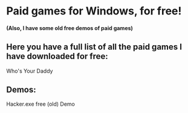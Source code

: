 # Paid games for Windows, for free!
#### (Also, I have some old free demos of paid games)
## Here you have a full list of all the paid games I have downloaded for free:
Who's Your Daddy
## Demos:
Hacker.exe free (old) Demo
